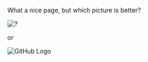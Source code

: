 What a nice page, but which picture is better?

![?](https://octodex.github.com/images/homercat.png)

or

![GitHub Logo](https://octodex.github.com/images/gangnamtocat.png)
